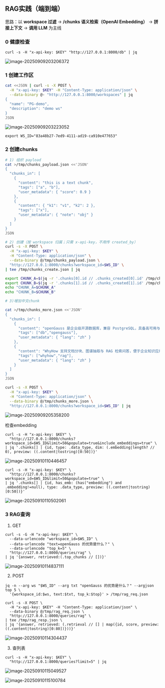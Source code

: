 ## RAG实践（端到端）

思路：以 **workspace 过滤** → **/chunks 语义检索（OpenAI Embedding）** → **拼接上下文** → **调用 LLM** 为主线

### 0 健康检查

```shell
curl -s -H "x-api-key: $KEY" "http://127.0.0.1:8000/db" | jq
```

![image-20250909203206372](image/rag-健康检查.png)



### 1 创建工作区

```bash
cat <<JSON | curl -s -X POST \
  -H "x-api-key: $KEY" -H "Content-Type: application/json" \
  --data-binary @- "http://127.0.0.1:8000/workspaces" | jq
{
  "name": "PG-demo",
  "description": "demo ws"
}
JSON
```

![image-20250909203223052](image/rag-创建工作区.png)

```shell
export WS_ID="83a48b27-7ed9-4111-ad19-ca910e477653"
```



### 2 创建chunks

```bash
# 1) 组织 payload
cat >/tmp/chunks_payload.json <<'JSON'
{
  "chunks_in": [
    {
      "content": "this is a text chunk",
      "tags": ["a", "b"],
      "user_metadata": { "score": 0.9 }
    },
    {
      "content": { "k1": "v1", "k2": 2 },
      "tags": ["x"],
      "user_metadata": { "note": "obj" }
    }
  ]
}
JSON

# 2) 创建（按 workspace 归属；只需 x-api-key，不用传 created_by）
curl -s -X POST \
  -H "x-api-key: $KEY" \
  -H "Content-Type: application/json" \
  --data-binary @/tmp/chunks_payload.json \
  "http://127.0.0.1:8000/chunks?workspace_id=$WS_ID" \
| tee /tmp/chunks_create.json | jq

export CHUNK_A=$(jq -r '.chunks[0].id // .chunks_created[0].id' /tmp/chunks_create.json)
export CHUNK_B=$(jq -r '.chunks[1].id // .chunks_created[1].id' /tmp/chunks_create.json)
echo "CHUNK_A=$CHUNK_A"
echo "CHUNK_B=$CHUNK_B"

# 3)增加中文chunk

cat >/tmp/chunks_more.json <<'JSON'
{
  "chunks_in": [
    {
      "content": "openGauss 是企业级开源数据库，兼容 PostgreSQL，具备高可用与高性能。",
      "tags": ["db","opengauss"],
      "user_metadata": { "lang": "zh" }
    },
    {
      "content": "WhyHow 支持文档分块、图谱抽取与 RAG 检索问答，便于企业知识应用。",
      "tags": ["whyhow","rag"],
      "user_metadata": { "lang": "zh" }
    }
  ]
}
JSON

curl -s -X POST \
  -H "x-api-key: $KEY" \
  -H "Content-Type: application/json" \
  --data-binary @/tmp/chunks_more.json \
  "http://127.0.0.1:8000/chunks?workspace_id=$WS_ID" | jq
```

![image-20250909205358200](image/rag-创建chunks.png)

检查embedding

```shell
curl -s -H "x-api-key: $KEY" \
  "http://127.0.0.1:8000/chunks?workspace_id=$WS_ID&limit=50&populate=true&include_embeddings=true" \
| jq '.chunks[] | {id, type: .data_type, dim: (.embedding|length? // 0), preview: ((.content|tostring)[0:50])}'
```

![image-20250910110446457](image/rag-创建chunks2.png)

```shell
curl -s -H "x-api-key: $KEY" \
  "http://127.0.0.1:8000/chunks?workspace_id=$WS_ID&limit=50&populate=true" \
| jq '.chunks[] | {id, has_emb: (has("embedding") and .embedding!=null), type: .data_type, preview: ((.content|tostring)[0:50])}'
```

![image-20250910110502061](image/rag-创建chunks1.png)



### 3 RAG查询

1. GET

```shell
curl -s -G -H "x-api-key: $KEY" \
  --data-urlencode "workspace_id=$WS_ID" \
  --data-urlencode "text=openGauss 的优势是什么？" \
  --data-urlencode "top_k=5" \
  "http://127.0.0.1:8000/queries/rag" \
| jq '{answer, retrieved:(.top_chunks // [])}'
```

![image-20250910114837111](image/rag-查询.png)

2. POST

```shell
jq -n --arg ws "$WS_ID" --arg txt "openGauss 的优势是什么？" --argjson top 5 \
  '{workspace_id:$ws, text:$txt, top_k:$top}' > /tmp/rag_req.json

curl -s -X POST \
  -H "x-api-key: $KEY" -H "Content-Type: application/json" \
  --data-binary @/tmp/rag_req.json \
  "http://127.0.0.1:8000/queries/rag" \
| tee /tmp/rag_resp.json \
| jq '{answer, retrieved: (.retrieval // [] | map({id, score, preview: ((.content|tostring)[0:80])}))}'
```

![image-20250910114304437](image/rag-post.png)

3. 查列表

```shell
curl -s -H "x-api-key: $KEY" \
  "http://127.0.0.1:8000/queries?limit=5" | jq
```

![image-20250910115049527](image/rag-查列表1.png)

![image-20250910115100784](image/rag-查列表2.png)